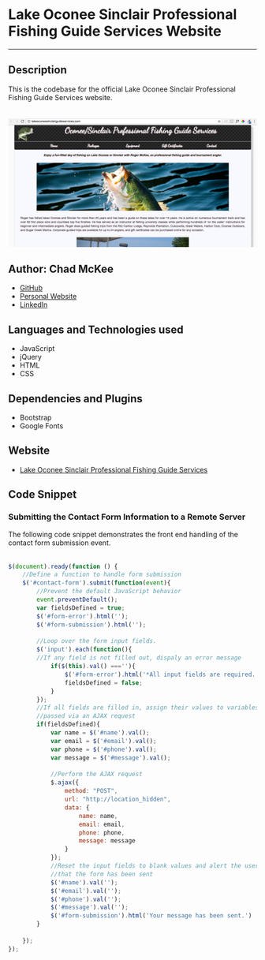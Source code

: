 # Lake Oconee Sinclair Professional Fishing Guide Services Website
---

## Description
This is the codebase for the official Lake Oconee Sinclair Professional Fishing Guide Services website.  
<br>
<br>
<img src='images/siteScreenShot.png'>


## Author: Chad McKee
* <a href="https://github.com/chadm9">GitHub</a>
* <a href="http://wchadmckee.com/">Personal Website</a>
* <a href="https://www.linkedin.com/in/w-chad-mckee-88939163/">LinkedIn</a>

## Languages and Technologies used
* JavaScript
* jQuery
* HTML
* CSS


## Dependencies and Plugins
* Bootstrap
* Google Fonts

## Website
* <a href="http://lakeoconeesinclairguideservices.com/">Lake Oconee Sinclair Professional Fishing Guide Services</a>




## Code Snippet

### Submitting the Contact Form Information to a Remote Server
The following code snippet demonstrates the front end handling of the contact form submission event.  
<br>
```JavaScript
$(document).ready(function () {
    //Define a function to handle form submission
    $('#contact-form').submit(function(event){
        //Prevent the default JavaScript behavior 
        event.preventDefault();
        var fieldsDefined = true;
        $('#form-error').html('');
        $('#form-submission').html('');
        
        //Loop over the form input fields.
        $('input').each(function(){
        //If any field is not filled out, dispaly an error message
            if($(this).val() ===''){
                $('#form-error').html('*All input fields are required.');
                fieldsDefined = false;
            }
        });
        //If all fields are filled in, assign their values to variables to be
        //passed via an AJAX request
        if(fieldsDefined){
            var name = $('#name').val();
            var email = $('#email').val();
            var phone = $('#phone').val();
            var message = $('#message').val();

            //Perform the AJAX request
            $.ajax({
                method: "POST",
                url: "http://location_hidden",
                data: {
                    name: name,
                    email: email,
                    phone: phone,
                    message: message
                }
            });
            //Reset the input fields to blank values and alert the user
            //that the form has been sent
            $('#name').val('');
            $('#email').val('');
            $('#phone').val('');
            $('#message').val('');
            $('#form-submission').html('Your message has been sent.')
        }

    });
});
  ```

